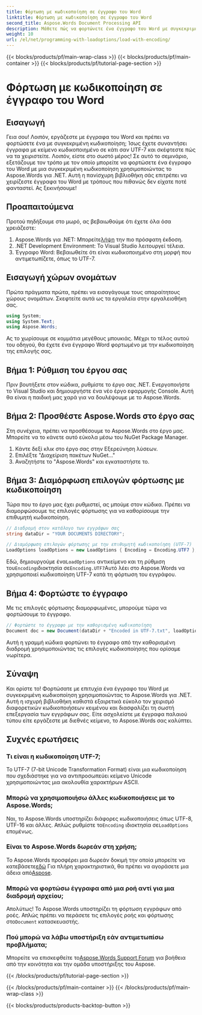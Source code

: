 ```yaml
---
title: Φόρτωση με κωδικοποίηση σε έγγραφο του Word
linktitle: Φόρτωση με κωδικοποίηση σε έγγραφο του Word
second_title: Aspose.Words Document Processing API
description: Μάθετε πώς να φορτώνετε ένα έγγραφο του Word με συγκεκριμένη κωδικοποίηση χρησιμοποιώντας το Aspose.Words για .NET. Οδηγός βήμα προς βήμα με λεπτομερείς εξηγήσεις.
weight: 10
url: /el/net/programming-with-loadoptions/load-with-encoding/
---
```


{{< blocks/products/pf/main-wrap-class >}}
{{< blocks/products/pf/main-container >}}
{{< blocks/products/pf/tutorial-page-section >}}

# Φόρτωση με κωδικοποίηση σε έγγραφο του Word

## Εισαγωγή

Γεια σου! Λοιπόν, εργάζεστε με έγγραφα του Word και πρέπει να φορτώσετε ένα με συγκεκριμένη κωδικοποίηση; Ίσως έχετε συναντήσει έγγραφα με κείμενο κωδικοποιημένο σε κάτι σαν UTF-7 και σκέφτεστε πώς να τα χειριστείτε. Λοιπόν, είστε στο σωστό μέρος! Σε αυτό το σεμινάριο, εξετάζουμε τον τρόπο με τον οποίο μπορείτε να φορτώσετε ένα έγγραφο του Word με μια συγκεκριμένη κωδικοποίηση χρησιμοποιώντας το Aspose.Words για .NET. Αυτή η πανίσχυρη βιβλιοθήκη σάς επιτρέπει να χειρίζεστε έγγραφα του Word με τρόπους που πιθανώς δεν είχατε ποτέ φανταστεί. Ας ξεκινήσουμε!

## Προαπαιτούμενα

Προτού πηδήξουμε στο μωρό, ας βεβαιωθούμε ότι έχετε όλα όσα χρειάζεστε:

1.  Aspose.Words για .NET: Μπορείτε[λήψη](https://releases.aspose.com/words/net/) την πιο πρόσφατη έκδοση.
2. .NET Development Environment: Το Visual Studio λειτουργεί τέλεια.
3. Έγγραφο Word: Βεβαιωθείτε ότι είναι κωδικοποιημένο στη μορφή που αντιμετωπίζετε, όπως το UTF-7.

## Εισαγωγή χώρων ονομάτων

Πρώτα πράγματα πρώτα, πρέπει να εισαγάγουμε τους απαραίτητους χώρους ονομάτων. Σκεφτείτε αυτά ως τα εργαλεία στην εργαλειοθήκη σας.

```csharp
using System;
using System.Text;
using Aspose.Words;
```

Ας το χωρίσουμε σε κομμάτια μεγέθους μπουκιάς. Μέχρι το τέλος αυτού του οδηγού, θα έχετε ένα έγγραφο Word φορτωμένο με την κωδικοποίηση της επιλογής σας.

## Βήμα 1: Ρύθμιση του έργου σας

Πριν βουτήξετε στον κώδικα, ρυθμίστε το έργο σας .NET. Ενεργοποιήστε το Visual Studio και δημιουργήστε ένα νέο έργο εφαρμογής Console. Αυτή θα είναι η παιδική μας χαρά για να δουλέψουμε με το Aspose.Words.

## Βήμα 2: Προσθέστε Aspose.Words στο έργο σας

Στη συνέχεια, πρέπει να προσθέσουμε το Aspose.Words στο έργο μας. Μπορείτε να το κάνετε αυτό εύκολα μέσω του NuGet Package Manager.

1. Κάντε δεξί κλικ στο έργο σας στην Εξερεύνηση λύσεων.
2. Επιλέξτε "Διαχείριση πακέτων NuGet..."
3. Αναζητήστε το "Aspose.Words" και εγκαταστήστε το.

## Βήμα 3: Διαμόρφωση επιλογών φόρτωσης με κωδικοποίηση

Τώρα που το έργο μας έχει ρυθμιστεί, ας μπούμε στον κώδικα. Πρέπει να διαμορφώσουμε τις επιλογές φόρτωσης για να καθορίσουμε την επιθυμητή κωδικοποίηση.

```csharp
// Διαδρομή στον κατάλογο των εγγράφων σας
string dataDir = "YOUR DOCUMENTS DIRECTORY";

// Διαμόρφωση επιλογών φόρτωσης με την επιθυμητή κωδικοποίηση (UTF-7)
LoadOptions loadOptions = new LoadOptions { Encoding = Encoding.UTF7 };
```

 Εδώ, δημιουργούμε ένα`LoadOptions` αντικείμενο και τη ρύθμιση του`Encoding`ιδιοκτησία σε`Encoding.UTF7`Αυτό λέει στο Aspose.Words να χρησιμοποιεί κωδικοποίηση UTF-7 κατά τη φόρτωση του εγγράφου.

## Βήμα 4: Φορτώστε το έγγραφο

Με τις επιλογές φόρτωσης διαμορφωμένες, μπορούμε τώρα να φορτώσουμε το έγγραφο.

```csharp
// Φορτώστε το έγγραφο με την καθορισμένη κωδικοποίηση
Document doc = new Document(dataDir + "Encoded in UTF-7.txt", loadOptions);
```

Αυτή η γραμμή κώδικα φορτώνει το έγγραφο από την καθορισμένη διαδρομή χρησιμοποιώντας τις επιλογές κωδικοποίησης που ορίσαμε νωρίτερα.

## Σύναψη

Και ορίστε το! Φορτώσατε με επιτυχία ένα έγγραφο του Word με συγκεκριμένη κωδικοποίηση χρησιμοποιώντας το Aspose.Words για .NET. Αυτή η ισχυρή βιβλιοθήκη καθιστά εξαιρετικά εύκολο τον χειρισμό διαφορετικών κωδικοποιήσεων κειμένου και διασφαλίζει τη σωστή επεξεργασία των εγγράφων σας. Είτε ασχολείστε με έγγραφα παλαιού τύπου είτε εργάζεστε με διεθνές κείμενο, το Aspose.Words σας καλύπτει.

## Συχνές ερωτήσεις

### Τι είναι η κωδικοποίηση UTF-7;
Το UTF-7 (7-bit Unicode Transformation Format) είναι μια κωδικοποίηση που σχεδιάστηκε για να αντιπροσωπεύει κείμενο Unicode χρησιμοποιώντας μια ακολουθία χαρακτήρων ASCII.

### Μπορώ να χρησιμοποιήσω άλλες κωδικοποιήσεις με το Aspose.Words;
 Ναι, το Aspose.Words υποστηρίζει διάφορες κωδικοποιήσεις όπως UTF-8, UTF-16 και άλλες. Απλώς ρυθμίστε το`Encoding` ιδιοκτησία σε`LoadOptions` επομένως.

### Είναι το Aspose.Words δωρεάν στη χρήση;
 Το Aspose.Words προσφέρει μια δωρεάν δοκιμή την οποία μπορείτε να κατεβάσετε[εδώ](https://releases.aspose.com/) Για πλήρη χαρακτηριστικά, θα πρέπει να αγοράσετε μια άδεια από[Aspose](https://purchase.aspose.com/buy).

### Μπορώ να φορτώσω έγγραφα από μια ροή αντί για μια διαδρομή αρχείου;
 Απολύτως! Το Aspose.Words υποστηρίζει τη φόρτωση εγγράφων από ροές. Απλώς πρέπει να περάσετε τις επιλογές ροής και φόρτωσης στο`Document` κατασκευαστής.

### Πού μπορώ να λάβω υποστήριξη εάν αντιμετωπίσω προβλήματα;
 Μπορείτε να επισκεφθείτε το[Aspose.Words Support Forum](https://forum.aspose.com/c/words/8) για βοήθεια από την κοινότητα και την ομάδα υποστήριξης του Aspose.

{{< /blocks/products/pf/tutorial-page-section >}}

{{< /blocks/products/pf/main-container >}}
{{< /blocks/products/pf/main-wrap-class >}}

{{< blocks/products/products-backtop-button >}}
